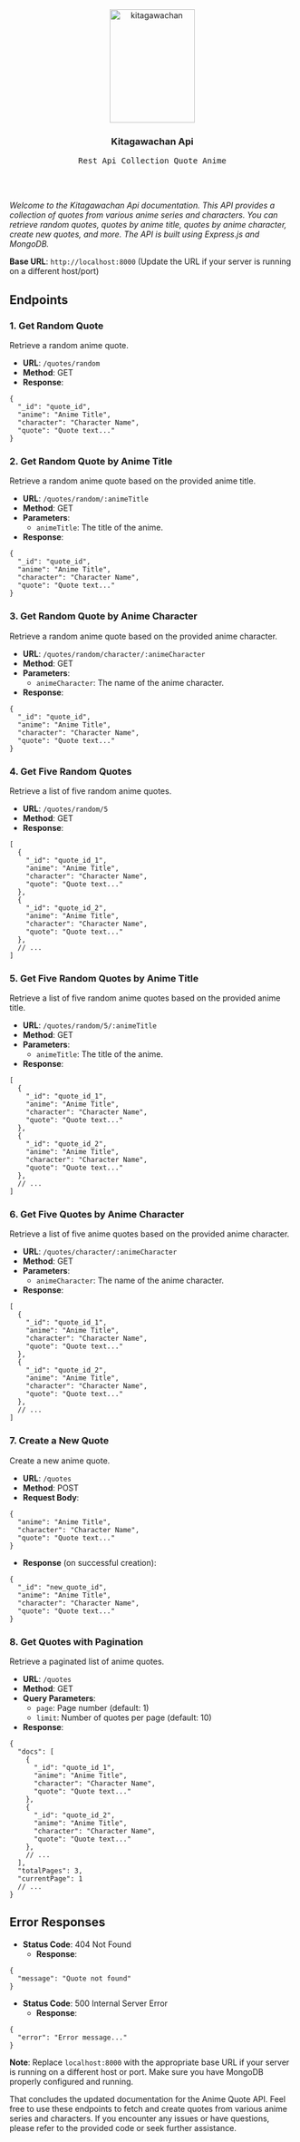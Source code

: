 <div align='center'>
<img src='Kitagawachan.jpg' alt='kitagawachan' width='150px' height='200px'/>

  <h3>Kitagawachan Api</h3>

<samp>Rest Api Collection Quote Anime</samp>

</div>

<br /><br />

_Welcome to the Kitagawachan Api documentation. This API provides a collection of quotes from various anime series and characters. You can retrieve random quotes, quotes by anime title, quotes by anime character, create new quotes, and more. The API is built using Express.js and MongoDB._

**Base URL**: `http://localhost:8000` (Update the URL if your server is running on a different host/port)

## Endpoints

### 1. Get Random Quote

Retrieve a random anime quote.

- **URL**: `/quotes/random`
- **Method**: GET
- **Response**:

```
{
  "_id": "quote_id",
  "anime": "Anime Title",
  "character": "Character Name",
  "quote": "Quote text..."
}
```

### 2. Get Random Quote by Anime Title

Retrieve a random anime quote based on the provided anime title.

- **URL**: `/quotes/random/:animeTitle`
- **Method**: GET
- **Parameters**:
  - `animeTitle`: The title of the anime.
- **Response**:

```
{
  "_id": "quote_id",
  "anime": "Anime Title",
  "character": "Character Name",
  "quote": "Quote text..."
}
```

### 3. Get Random Quote by Anime Character

Retrieve a random anime quote based on the provided anime character.

- **URL**: `/quotes/random/character/:animeCharacter`
- **Method**: GET
- **Parameters**:
  - `animeCharacter`: The name of the anime character.
- **Response**:

```
{
  "_id": "quote_id",
  "anime": "Anime Title",
  "character": "Character Name",
  "quote": "Quote text..."
}
```

### 4. Get Five Random Quotes

Retrieve a list of five random anime quotes.

- **URL**: `/quotes/random/5`
- **Method**: GET
- **Response**:

```
[
  {
    "_id": "quote_id_1",
    "anime": "Anime Title",
    "character": "Character Name",
    "quote": "Quote text..."
  },
  {
    "_id": "quote_id_2",
    "anime": "Anime Title",
    "character": "Character Name",
    "quote": "Quote text..."
  },
  // ...
]
```

### 5. Get Five Random Quotes by Anime Title

Retrieve a list of five random anime quotes based on the provided anime title.

- **URL**: `/quotes/random/5/:animeTitle`
- **Method**: GET
- **Parameters**:
  - `animeTitle`: The title of the anime.
- **Response**:

```
[
  {
    "_id": "quote_id_1",
    "anime": "Anime Title",
    "character": "Character Name",
    "quote": "Quote text..."
  },
  {
    "_id": "quote_id_2",
    "anime": "Anime Title",
    "character": "Character Name",
    "quote": "Quote text..."
  },
  // ...
]
```

### 6. Get Five Quotes by Anime Character

Retrieve a list of five anime quotes based on the provided anime character.

- **URL**: `/quotes/character/:animeCharacter`
- **Method**: GET
- **Parameters**:
  - `animeCharacter`: The name of the anime character.
- **Response**:

```
[
  {
    "_id": "quote_id_1",
    "anime": "Anime Title",
    "character": "Character Name",
    "quote": "Quote text..."
  },
  {
    "_id": "quote_id_2",
    "anime": "Anime Title",
    "character": "Character Name",
    "quote": "Quote text..."
  },
  // ...
]
```

### 7. Create a New Quote

Create a new anime quote.

- **URL**: `/quotes`
- **Method**: POST
- **Request Body**:

```
{
  "anime": "Anime Title",
  "character": "Character Name",
  "quote": "Quote text..."
}
```

- **Response** (on successful creation):

```
{
  "_id": "new_quote_id",
  "anime": "Anime Title",
  "character": "Character Name",
  "quote": "Quote text..."
}
```

### 8. Get Quotes with Pagination

Retrieve a paginated list of anime quotes.

- **URL**: `/quotes`
- **Method**: GET
- **Query Parameters**:
  - `page`: Page number (default: 1)
  - `limit`: Number of quotes per page (default: 10)
- **Response**:

```
{
  "docs": [
    {
      "_id": "quote_id_1",
      "anime": "Anime Title",
      "character": "Character Name",
      "quote": "Quote text..."
    },
    {
      "_id": "quote_id_2",
      "anime": "Anime Title",
      "character": "Character Name",
      "quote": "Quote text..."
    },
    // ...
  ],
  "totalPages": 3,
  "currentPage": 1
  // ...
}
```

## Error Responses

- **Status Code**: 404 Not Found
  - **Response**:

```
{
  "message": "Quote not found"
}
```

- **Status Code**: 500 Internal Server Error
  - **Response**:

```
{
  "error": "Error message..."
}
```

**Note**: Replace `localhost:8000` with the appropriate base URL if your server is running on a different host or port. Make sure you have MongoDB properly configured and running.

That concludes the updated documentation for the Anime Quote API. Feel free to use these endpoints to fetch and create quotes from various anime series and characters. If you encounter any issues or have questions, please refer to the provided code or seek further assistance.
